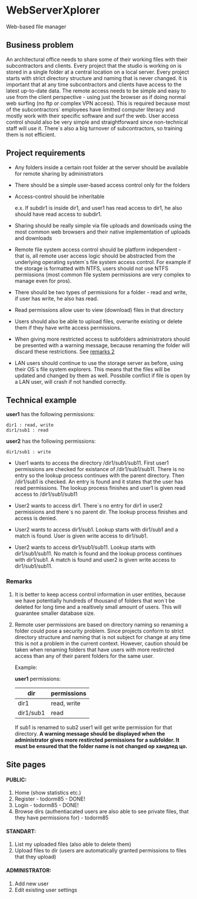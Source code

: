 # WebServerXplorer
Web-based file manager

## Business problem

   An architectural office needs to share some of their working files with their subcontractors and clients. Every project that the studio is working on is stored in a single folder at a central location on a local server. Every project starts with strict directory structure and naming that is never changed. It is important that at any time subcontractors and clients have access to the latest up-to-date data. The remote access needs to be simple and easy to use from the client perspective - using just the browser as if doing normal web surfing (no ftp or complex VPN access). This is required because most of the subcontractors\` employees have limitted computer literacy and mostly work with their specific software and surf the web. User access control should also be very simple and straightforward since non-technical staff will use it. There`s also a big turnover of subcontractors, so training them is not efficient.

## Project requirements

- Any folders inside a certain root folder at the server should be available for remote sharing by administrators

- There should be a simple user-based access control only for the folders

- Access-control should be inheritable

    e.x. If subdir1 is inside dir1, and user1 has read access to dir1, he also should have read access to subdir1.
    
- Sharing should be really simple via file uploads and downloads using the most common web browsers and their native implementation of uploads and downloads

- Remote file system access control should be platform independent - that is, all remote user access logic should be abstracted from the underlying operating system\`s file system access control. For example if the storage is formatted with NTFS, users should not use NTFS permissions (most common file system permissions are very complex to manage even for pros).

- There should be two types of permissions for a folder - read and write, if user has write, he also has read.

- Read permissions allow user to view (download) files in that directory

- Users should also be able to upload files, overwrite existing or delete them if they have write access permissions.

- When giving more restricted access to subfolders administrators should be presented with a warning message, because renaming the folder will discard these restrictions. See [remarks 2](#remarks)

- LAN users should continue to use the storage server as before, using their OS\`s file system explorers. This means that the files will be updated and changed by them as well. Possbile conflict if file is open by a LAN user, will crash if not handled correctly.

## Technical example

**user1** has the following permissions:
   
    dir1 : read, write
    dir1/sub1 : read

**user2** has the following permissions:
   
    dir1/sub1 : write

- User1 wants to access the directory /dir1/sub1/sub11. First user1 permissions are checked for existance of /dir1/sub1/sub11. There is no entry so the lookup process continues with the parent directory. Then /dir1/sub1 is checked. An entry is found and it states that the user has read permissions. The lookup process finishes and user1 is given read access to /dir1/sub1/sub11

- User2 wants to access dir1. There\`s no entry for dir1 in user2 permissions and there\`s no parent dir. The lookup process finishes and access is denied.

- User2 wants to access dir1/sub1. Lookup starts with dir1/sub1 and a match is found. User is given write access to dir1/sub1.

- User2 wants to access dir1/sub1/sub11. Lookup starts with dir1/sub1/sub11. No match is found and the lookup process continues with dir1/sub1. A match is found and user2 is given write access to dir1/sub1/sub11.

### Remarks
    
1. It is better to keep access control information in user entities, because we have potentially hundreds of thousand of folders that won`t be deleted for long time and a realtively small amount of users. This will guarantee smaller database size.

2. Remote user permissions are based on directory naming so renaming a folder could pose a security problem. Since projects conform to strict directory structure and naming that is not subject for change at any time this is not a problem in the current context. However, caution should be taken when renaming folders that have users with more restircted access than any of their parent folders for the same user.

    Example:

    **user1** permissions:

    dir | permissions
    --- | ---
    dir1 | read, write
    dir1/sub1 | read

    If sub1 is renamed to sub2 user1 will get write permission for that directory. **A warning message should be displayed when the administrator gives more restircted permissions for a subfolder. It must be ensured that the folder name is not changed ор хандлед цо.**

## Site pages

#### PUBLIC:
1. Home (show statistics etc.)
1. Register - todorm85 - DONE!
1. Login - todorm85 - DONE!
1. Browse dirs (authentiacated users are also able to see private files, that they have permissions for) - todorm85

#### STANDART:
1. List my uploaded files (also able to delete them)
1. Upload files to dir (users are automatically granted permissions to files that they upload)

#### ADMINISTRATOR:
1. Add new user
1. Edit existing user settings